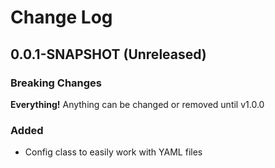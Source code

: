 # Change Log

<!-- Template
## 'Version major.minor.patch' or 'Unreleased'
_yyyy-mm-dd_ [GitHub Diff](https://github.com/SpraxDev/LimeDevUtility/compare/prev-tag-name...curr-tag-name)

### Breaking Changes
### Changed
### Added
* Line 1
* Line 2
-->

## 0.0.1-SNAPSHOT (Unreleased)
<!-- _yyyy-mm-dd_ [GitHub Diff](https://github.com/SpraxDev/LimeDevUtility/compare/prev-tag-name...curr-tag-name) -->

### Breaking Changes
**Everything!** Anything can be changed or removed until v1.0.0
### Added
* Config class to easily work with YAML files